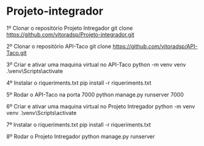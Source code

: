 # Projeto-integrador

1º Clonar o repositório Projeto Intregador
    git clone https://github.com/vitoradsp/Projeto-integrador.git

2º Clonar o repositório API-Taco 
    git clone https://github.com/vitoradsp/API-Taco.git

3º Criar e ativar uma maquina virtual no API-Taco
    python -m venv venv
    .\venv\Scripts\activate

4º Instalar o riqueriments.txt
    pip install -r riqueriments.txt

5º Rodar o API-Taco na porta 7000
    python manage.py runserver 7000

6º Criar e ativar uma maquina virtual no Projeto Intregador
    python -m venv venv
    .\venv\Scripts\activate

7º Instalar o riqueriments.txt
    pip install -r riqueriments.txt

8º Rodar o Projeto Intregador
    python manage.py runserver